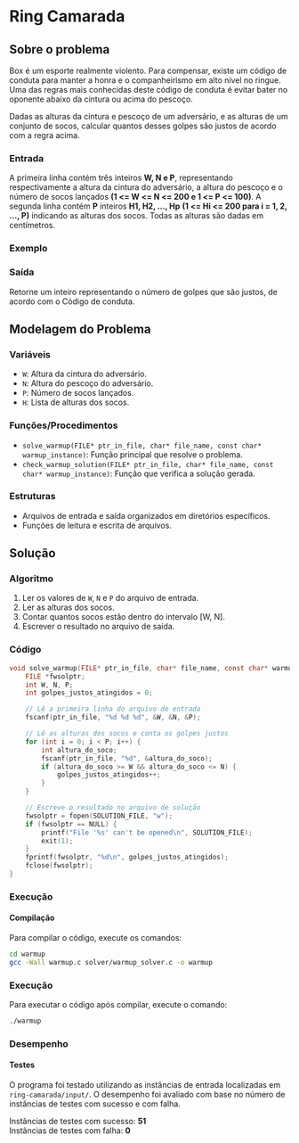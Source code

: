 # Ring Camarada
## Sobre o problema

Box é um esporte realmente violento. Para compensar, existe um código de conduta para manter a honra e o companheirismo em alto nível no ringue. Uma das regras mais conhecidas deste código de conduta é evitar bater no oponente abaixo da cintura ou acima do pescoço.

Dadas as alturas da cintura e pescoço de um adversário, e as alturas de um conjunto de socos, calcular quantos desses golpes são justos de acordo com a regra acima.

### Entrada

A primeira linha contém três inteiros **W, N e P**, representando respectivamente a altura da cintura do adversário, a altura do pescoço e o número de socos lançados **(1 <= W <= N <= 200 e 1 <= P <= 100)**. A segunda linha contém **P** inteiros **H1, H2, ..., Hp** **(1 <= Hi <= 200 para i = 1, 2, ..., P)** indicando as alturas dos socos. Todas as alturas são dadas em centímetros.

### Exemplo

### Saída

Retorne um inteiro representando o número de golpes que são justos, de acordo com o Código de conduta.

## Modelagem do Problema

### Variáveis

- `W`: Altura da cintura do adversário.
- `N`: Altura do pescoço do adversário.
- `P`: Número de socos lançados.
- `H`: Lista de alturas dos socos.

### Funções/Procedimentos

- `solve_warmup(FILE* ptr_in_file, char* file_name, const char* warmup_instance)`: Função principal que resolve o problema.
- `check_warmup_solution(FILE* ptr_in_file, char* file_name, const char* warmup_instance)`: Função que verifica a solução gerada.

### Estruturas

- Arquivos de entrada e saída organizados em diretórios específicos.
- Funções de leitura e escrita de arquivos.

## Solução

### Algoritmo

1. Ler os valores de `W`, `N` e `P` do arquivo de entrada.
2. Ler as alturas dos socos.
3. Contar quantos socos estão dentro do intervalo [W, N].
4. Escrever o resultado no arquivo de saída.

### Código

```c
void solve_warmup(FILE* ptr_in_file, char* file_name, const char* warmup_instance) {
    FILE *fwsolptr;
    int W, N, P;
    int golpes_justos_atingidos = 0;

    // Lê a primeira linha do arquivo de entrada
    fscanf(ptr_in_file, "%d %d %d", &W, &N, &P);

    // Lê as alturas dos socos e conta os golpes justos
    for (int i = 0; i < P; i++) {
        int altura_do_soco;
        fscanf(ptr_in_file, "%d", &altura_do_soco);
        if (altura_do_soco >= W && altura_do_soco <= N) {
            golpes_justos_atingidos++;
        }
    }

    // Escreve o resultado no arquivo de solução
    fwsolptr = fopen(SOLUTION_FILE, "w");
    if (fwsolptr == NULL) {
        printf("File '%s' can't be opened\n", SOLUTION_FILE);
        exit(1);
    }
    fprintf(fwsolptr, "%d\n", golpes_justos_atingidos);
    fclose(fwsolptr);
}
```


### Execução
#### Compilação
Para compilar o código, execute os comandos:

```bash
cd warmup
gcc -Wall warmup.c solver/warmup_solver.c -o warmup
```
### Execução
Para executar o código após compilar, execute o comando:
```bash
./warmup
```

### Desempenho
#### Testes

O programa foi testado utilizando as instâncias de entrada localizadas em ``` ring-camarada/input/```. O desempenho foi avaliado com base no número de instâncias de testes com sucesso e com falha.

Instâncias de testes com sucesso: **51** \
Instâncias de testes com falha: **0**


